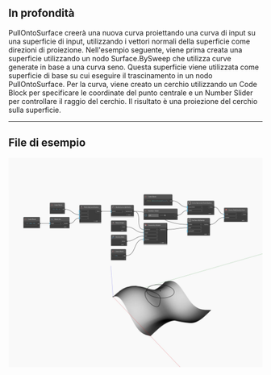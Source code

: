 ## In profondità
PullOntoSurface creerà una nuova curva proiettando una curva di input su una superficie di input, utilizzando i vettori normali della superficie come direzioni di proiezione. Nell'esempio seguente, viene prima creata una superficie utilizzando un nodo Surface.BySweep che utilizza curve generate in base a una curva seno. Questa superficie viene utilizzata come superficie di base su cui eseguire il trascinamento in un nodo PullOntoSurface. Per la curva, viene creato un cerchio utilizzando un Code Block per specificare le coordinate del punto centrale e un Number Slider per controllare il raggio del cerchio. Il risultato è una proiezione del cerchio sulla superficie.
___
## File di esempio

![PullOntoSurface](./Autodesk.DesignScript.Geometry.Curve.PullOntoSurface_img.jpg)

